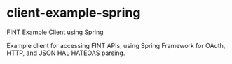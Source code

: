 # client-example-spring
FINT Example Client using Spring

Example client for accessing FINT APIs, using Spring Framework for OAuth, HTTP, and JSON HAL HATEOAS parsing.

